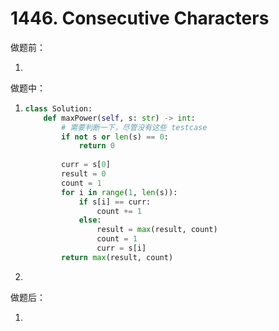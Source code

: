 # 1446. Consecutive Characters

做题前：

1. 



做题中：

1. ```python
   class Solution:
       def maxPower(self, s: str) -> int:
           # 需要判断一下，尽管没有这些 testcase
           if not s or len(s) == 0:
               return 0
           
           curr = s[0]
           result = 0
           count = 1
           for i in range(1, len(s)):
               if s[i] == curr:
                   count += 1
               else:
                   result = max(result, count)
                   count = 1
                   curr = s[i]
           return max(result, count)
   ```

1. 



做题后：

1. 

